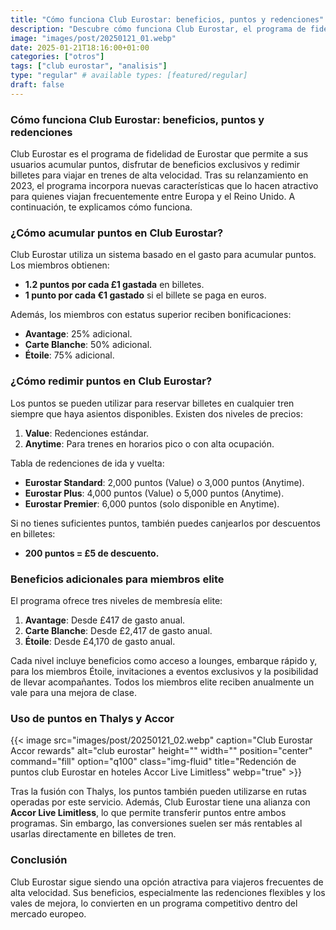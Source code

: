 ```yaml
---
title: "Cómo funciona Club Eurostar: beneficios, puntos y redenciones"
description: "Descubre cómo funciona Club Eurostar, el programa de fidelidad de Eurostar, para acumular puntos, conseguir beneficios exclusivos y redimir billetes."
image: "images/post/20250121_01.webp"
date: 2025-01-21T18:16:00+01:00
categories: ["otros"]
tags: ["club eurostar", "analisis"]
type: "regular" # available types: [featured/regular]
draft: false
---
```


### Cómo funciona Club Eurostar: beneficios, puntos y redenciones

Club Eurostar es el programa de fidelidad de Eurostar que permite a sus usuarios acumular puntos, disfrutar de beneficios exclusivos y redimir billetes para viajar en trenes de alta velocidad. Tras su relanzamiento en 2023, el programa incorpora nuevas características que lo hacen atractivo para quienes viajan frecuentemente entre Europa y el Reino Unido. A continuación, te explicamos cómo funciona.

### ¿Cómo acumular puntos en Club Eurostar?

Club Eurostar utiliza un sistema basado en el gasto para acumular puntos. Los miembros obtienen:  
- **1.2 puntos por cada £1 gastada** en billetes.  
- **1 punto por cada €1 gastado** si el billete se paga en euros.  

Además, los miembros con estatus superior reciben bonificaciones:  
- **Avantage**: 25% adicional.  
- **Carte Blanche**: 50% adicional.  
- **Étoile**: 75% adicional.  

### ¿Cómo redimir puntos en Club Eurostar?

Los puntos se pueden utilizar para reservar billetes en cualquier tren siempre que haya asientos disponibles. Existen dos niveles de precios:  
1. **Value**: Redenciones estándar.  
2. **Anytime**: Para trenes en horarios pico o con alta ocupación.  

Tabla de redenciones de ida y vuelta:  
- **Eurostar Standard**: 2,000 puntos (Value) o 3,000 puntos (Anytime).  
- **Eurostar Plus**: 4,000 puntos (Value) o 5,000 puntos (Anytime).  
- **Eurostar Premier**: 6,000 puntos (solo disponible en Anytime).  

Si no tienes suficientes puntos, también puedes canjearlos por descuentos en billetes:  
- **200 puntos = £5 de descuento.**  

### Beneficios adicionales para miembros elite  

El programa ofrece tres niveles de membresía elite:  
1. **Avantage**: Desde £417 de gasto anual.  
2. **Carte Blanche**: Desde £2,417 de gasto anual.  
3. **Étoile**: Desde £4,170 de gasto anual.  

Cada nivel incluye beneficios como acceso a lounges, embarque rápido y, para los miembros Étoile, invitaciones a eventos exclusivos y la posibilidad de llevar acompañantes. Todos los miembros elite reciben anualmente un vale para una mejora de clase.  

### Uso de puntos en Thalys y Accor  

{{< image src="images/post/20250121_02.webp" caption="Club Eurostar Accor rewards" alt="club eurostar" height="" width="" position="center" command="fill" option="q100" class="img-fluid" title="Redención de puntos club Eurostar en hoteles Accor Live Limitless" webp="true" >}}

Tras la fusión con Thalys, los puntos también pueden utilizarse en rutas operadas por este servicio. Además, Club Eurostar tiene una alianza con **Accor Live Limitless**, lo que permite transferir puntos entre ambos programas. Sin embargo, las conversiones suelen ser más rentables al usarlas directamente en billetes de tren.

### Conclusión  

Club Eurostar sigue siendo una opción atractiva para viajeros frecuentes de alta velocidad. Sus beneficios, especialmente las redenciones flexibles y los vales de mejora, lo convierten en un programa competitivo dentro del mercado europeo. 